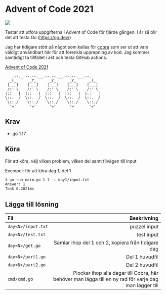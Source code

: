 # Advent of Code 2021

[![](https://github.com/grvn/aoc2021/workflows/CI/badge.svg)](https://github.com/grvn/aoc2021/actions)

Testar att utföra uppgifterna i Advent of Code för fjärde gången.
I år så blir det att testa Go (https://go.dev/)

Jag har tidigare stött på något som kallas för [cobra](github.com/spf13/cobra) som ser ut att vara väldigt användbart här för att förenkla upprepning av kod.
Jag kommer samtidigt ta tillfället i akt och testa GitHub actions.

[Advent of Code 2021](http://adventofcode.com/2021)


       .--._.--.--.__.--.--.__.--.--.__.--.
      _(_      _Y_      _Y_      _Y_      _)_  
     [___]    [___]    [___]    [___]    [___]   
     /:' \    /:' \    /:' \    /:' \    /:' \   
    |::   |  |::   |  |::   |  |::   |  |::   | 
    \::.  /  \::.  /  \::.  /  \::.  /  \::.  / 
     \::./    \::./    \::./    \::./    \::./  
      '='      '='      '='      '='      '='

## Krav
* go 1.17

## Köra

För att köra, välj vilken problem, vilken del samt filvägen till input

Exempel: för att köra dag 1, del 1

```bash
$ go run main.go 1 1 -i day1/input.txt
Answer: 1
Took 0.2021ms
```

## Lägga till lösning

| Fil | Beskrivning |
|:----|------------:|
|`day<N>/input.txt`|puzzel input|
|`day<N>/test.txt`|test input|
|`day<N>/get.go`|Samlar ihop del 1 och 2, kopiera från tidigare dag|
|`day<N>/part1.go`|Del 1 huvudfil|
|`day<N>/part2.go`|Del 2 huvudfil|
|`cmd/cmd.go`|Plockar ihop alla dagar till Cobra, här behöver man lägga till en ny rad för varje dag man lägger till|